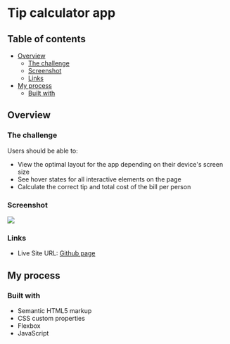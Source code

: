 # Tip calculator app 

## Table of contents

- [Overview](#overview)
  - [The challenge](#the-challenge)
  - [Screenshot](#screenshot)
  - [Links](#links)
- [My process](#my-process)
  - [Built with](#built-with)
  
## Overview

### The challenge

Users should be able to:

- View the optimal layout for the app depending on their device's screen size
- See hover states for all interactive elements on the page
- Calculate the correct tip and total cost of the bill per person

### Screenshot

![](./design/desktop-design-empy.jpg)

### Links
- Live Site URL: [Github page](https://your-live-site-url.com)

## My process

### Built with

- Semantic HTML5 markup
- CSS custom properties
- Flexbox
- JavaScript




